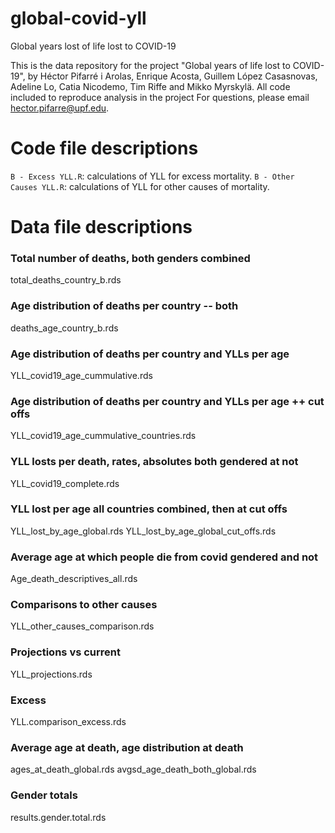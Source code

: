 # global-covid-yll
Global years lost of life lost to COVID-19

This is the data repository for the project "Global years of life lost to COVID-19", by Héctor Pifarré i Arolas, Enrique Acosta, Guillem López Casasnovas, Adeline Lo, Catia Nicodemo, Tim Riffe and Mikko Myrskylä. All code included to reproduce analysis in the project
For questions, please email hector.pifarre@upf.edu.
# Code file descriptions
`B - Excess YLL.R`: calculations of YLL for excess mortality. 
`B - Other Causes YLL.R`: calculations of YLL for other causes of mortality.

# Data file descriptions

### Total number of deaths, both genders combined
total_deaths_country_b.rds

### Age distribution of deaths per country -- both
deaths_age_country_b.rds

### Age distribution of deaths per country and YLLs per age
YLL_covid19_age_cummulative.rds

### Age distribution of deaths per country and YLLs per age ++ cut offs
YLL_covid19_age_cummulative_countries.rds

### YLL losts per death, rates, absolutes both gendered at not
YLL_covid19_complete.rds

### YLL lost per age all countries combined, then at cut offs
YLL_lost_by_age_global.rds
YLL_lost_by_age_global_cut_offs.rds

### Average age at which people die from covid gendered and not
Age_death_descriptives_all.rds

### Comparisons to other causes
YLL_other_causes_comparison.rds

### Projections vs current
YLL_projections.rds

### Excess 
YLL.comparison_excess.rds

### Average age at death, age distribution at death
ages_at_death_global.rds
avgsd_age_death_both_global.rds

### Gender totals
results.gender.total.rds

